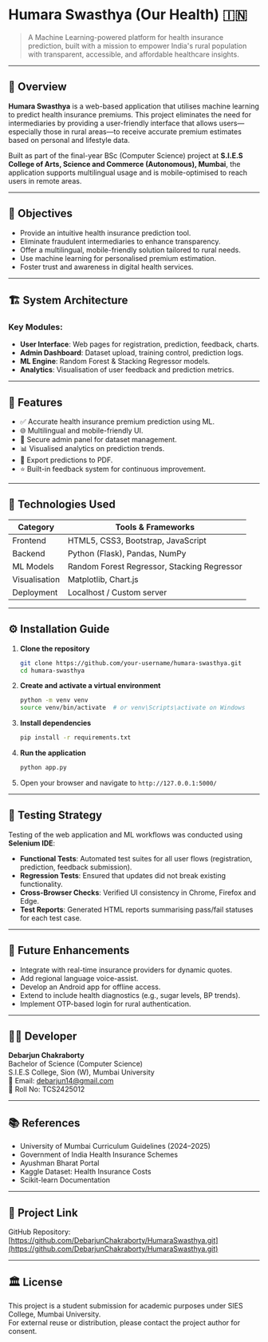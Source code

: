 # Humara Swasthya (Our Health) 🇮🇳

> A Machine Learning-powered platform for health insurance prediction, built with a mission to empower India's rural population with transparent, accessible, and affordable healthcare insights.

---

## 📜 Overview

**Humara Swasthya** is a web-based application that utilises machine learning to predict health insurance premiums. This project eliminates the need for intermediaries by providing a user-friendly interface that allows users—especially those in rural areas—to receive accurate premium estimates based on personal and lifestyle data.

Built as part of the final-year BSc (Computer Science) project at **S.I.E.S College of Arts, Science and Commerce (Autonomous), Mumbai**, the application supports multilingual usage and is mobile-optimised to reach users in remote areas.

---

## 🎯 Objectives

- Provide an intuitive health insurance prediction tool.
- Eliminate fraudulent intermediaries to enhance transparency.
- Offer a multilingual, mobile-friendly solution tailored to rural needs.
- Use machine learning for personalised premium estimation.
- Foster trust and awareness in digital health services.

---

## 🏗️ System Architecture

### Key Modules:
- **User Interface**: Web pages for registration, prediction, feedback, charts.
- **Admin Dashboard**: Dataset upload, training control, prediction logs.
- **ML Engine**: Random Forest & Stacking Regressor models.
- **Analytics**: Visualisation of user feedback and prediction metrics.

---

## 🚀 Features

- ✅ Accurate health insurance premium prediction using ML.
- 🌐 Multilingual and mobile-friendly UI.
- 🔐 Secure admin panel for dataset management.
- 📊 Visualised analytics on prediction trends.
- 📄 Export predictions to PDF.
- ⭐ Built-in feedback system for continuous improvement.

---

## 🧪 Technologies Used

| Category        | Tools & Frameworks                     |
|----------------|----------------------------------------|
| Frontend       | HTML5, CSS3, Bootstrap, JavaScript     |
| Backend        | Python (Flask), Pandas, NumPy          |
| ML Models      | Random Forest Regressor, Stacking Regressor |
| Visualisation  | Matplotlib, Chart.js                   |
| Deployment     | Localhost / Custom server              |

---

## ⚙️ Installation Guide

1. **Clone the repository**
   ```bash
   git clone https://github.com/your-username/humara-swasthya.git
   cd humara-swasthya
   ```

2. **Create and activate a virtual environment**
   ```bash
   python -m venv venv
   source venv/bin/activate  # or venv\Scripts\activate on Windows
   ```

3. **Install dependencies**
   ```bash
   pip install -r requirements.txt
   ```

4. **Run the application**
   ```bash
   python app.py
   ```

5. Open your browser and navigate to `http://127.0.0.1:5000/`

---

## 🧪 Testing Strategy

Testing of the web application and ML workflows was conducted using **Selenium IDE**:

- **Functional Tests**: Automated test suites for all user flows (registration, prediction, feedback submission).
- **Regression Tests**: Ensured that updates did not break existing functionality.
- **Cross-Browser Checks**: Verified UI consistency in Chrome, Firefox and Edge.
- **Test Reports**: Generated HTML reports summarising pass/fail statuses for each test case.

---

## 📌 Future Enhancements

- Integrate with real-time insurance providers for dynamic quotes.
- Add regional language voice-assist.
- Develop an Android app for offline access.
- Extend to include health diagnostics (e.g., sugar levels, BP trends).
- Implement OTP-based login for rural authentication.

---

## 👨‍💻 Developer

**Debarjun Chakraborty**  
Bachelor of Science (Computer Science)  
S.I.E.S College, Sion (W), Mumbai University  
📧 Email: debarjun14@gmail.com  
📁 Roll No: TCS2425012

---

## 📚 References

- University of Mumbai Curriculum Guidelines (2024–2025)
- Government of India Health Insurance Schemes
- Ayushman Bharat Portal
- Kaggle Dataset: Health Insurance Costs
- Scikit-learn Documentation

---

## 🔗 Project Link

GitHub Repository: [https://github.com/DebarjunChakraborty/HumaraSwasthya.git](https://github.com/DebarjunChakraborty/HumaraSwasthya.git)

---

## 🏛️ License

This project is a student submission for academic purposes under SIES College, Mumbai University.  
For external reuse or distribution, please contact the project author for consent.
